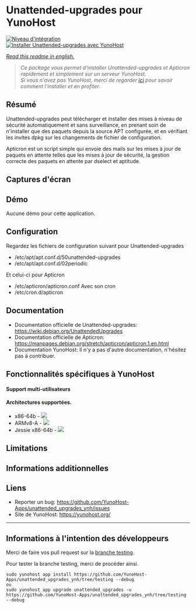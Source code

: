# Unattended-upgrades pour YunoHost

[![Niveau d'intégration](https://dash.yunohost.org/integration/unattended_upgrades.svg)](https://dash.yunohost.org/appci/app/unattended_upgrades)  
[![Installer Unattended-upgrades avec YunoHost](https://install-app.yunohost.org/install-with-yunohost.png)](https://install-app.yunohost.org/?app=unattended_upgrades)

*[Read this readme in english.](./README.md)*

> *Ce package vous permet d'installer Unattended-upgrades et Apticron rapidement et simplement sur un serveur YunoHost.  
Si vous n'avez pas YunoHost, merci de regarder [ici](https://yunohost.org/#/install_fr) pour savoir comment l'installer et en profiter.*

## Résumé

Unattended-upgrades peut télécharger et installer des mises à niveau de sécurité automatiquement et sans surveillance, en prenant soin de n'installer que des paquets depuis la source APT configurée, et en vérifiant les invites dpkg sur les changements de fichier de configuration.

Apticron est un script simple qui envoie des mails sur les mises à jour de paquets en attente telles que les mises à jour de sécurité, la gestion correcte des paquets en attente par dselect et aptitude.

## Captures d'écran

## Démo

Aucune démo pour cette application.

## Configuration

Regardez les fichiers de configuration suivant pour Unattended-upgrades
 * /etc/apt/apt.conf.d/50unattended-upgrades
 * /etc/apt/apt.conf.d/02periodic

Et celui-ci pour Apticron
 * /etc/apticron/apticron.conf
Avec son cron
 * /etc/cron.d/apticron

## Documentation

 * Documentation officielle de Unattended-upgrades: https://wiki.debian.org/UnattendedUpgrades
 * Documentation officielle de Apticron: https://manpages.debian.org/stretch/apticron/apticron.1.en.html
 * Documentation YunoHost: Il n'y a pas d'autre documentation, n'hésitez pas à contribuer.

## Fonctionnalités spécifiques à YunoHost

#### Support multi-utilisateurs

#### Architectures supportées.

* x86-64b - [![](https://ci-apps.yunohost.org/ci/logs/unattended_upgrades%20%28Community%29.svg)](https://ci-apps.yunohost.org/ci/apps/unattended_upgrades/)
* ARMv8-A - [![](https://ci-apps-arm.yunohost.org/ci/logs/unattended_upgrades%20%28Community%29.svg)](https://ci-apps-arm.yunohost.org/ci/apps/unattended_upgrades/)
* Jessie x86-64b - [![](https://ci-stretch.nohost.me/ci/logs/unattended_upgrades%20%28Community%29.svg)](https://ci-stretch.nohost.me/ci/apps/unattended_upgrades/)

## Limitations

## Informations additionnelles

## Liens

 * Reporter un bug: https://github.com/YunoHost-Apps/unattended_upgrades_ynh/issues
 * Site de YunoHost: https://yunohost.org/

---

Informations à l'intention des développeurs
----------------

Merci de faire vos pull request sur la [branche testing](https://github.com/YunoHost-Apps/unattended_upgrades_ynh/tree/testing).

Pour tester la branche testing, merci de procéder ainsi.
```
sudo yunohost app install https://github.com/YunoHost-Apps/unattended_upgrades_ynh/tree/testing --debug
ou
sudo yunohost app upgrade unattended_upgrades -u https://github.com/YunoHost-Apps/unattended_upgrades_ynh/tree/testing --debug
```
